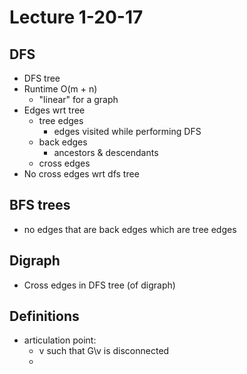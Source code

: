 # Lecture 1-20-17

## DFS
- DFS tree
- Runtime O(m + n)
    - "linear" for a graph
- Edges wrt tree
    - tree edges
        - edges visited while performing DFS
    - back edges
        - ancestors & descendants
    - cross edges
- No cross edges wrt dfs tree

## BFS trees
- no edges that are back edges which are tree edges

## Digraph
- Cross edges in DFS tree (of digraph)

## Definitions
- articulation point:
    - v such that G\v is disconnected
    - 